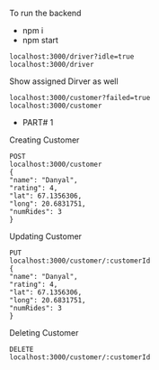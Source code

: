 To run the backend

- npm i
- npm start
```
localhost:3000/driver?idle=true
localhost:3000/driver

```
Show assigned Dirver as well
```
localhost:3000/customer?failed=true
localhost:3000/customer
```

- PART# 1

Creating Customer
```
POST
localhost:3000/customer
{
"name": "Danyal",
"rating": 4,
"lat": 67.1356306,
"long": 20.6831751,
"numRides": 3
}
```

Updating Customer
```
PUT
localhost:3000/customer/:customerId
{
"name": "Danyal",
"rating": 4,
"lat": 67.1356306,
"long": 20.6831751,
"numRides": 3
}
```

Deleting Customer
```
DELETE
localhost:3000/customer/:customerId
```
